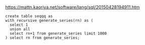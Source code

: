 
https://mattn.kaoriya.net/software/lang/sql/20150428194911.htm

```
create table seqqq as
with recursive generate_series(rn) as (
  select 1
  union all
  select rn+1 from generate_series limit 1000
) select rn from generate_series;
```
